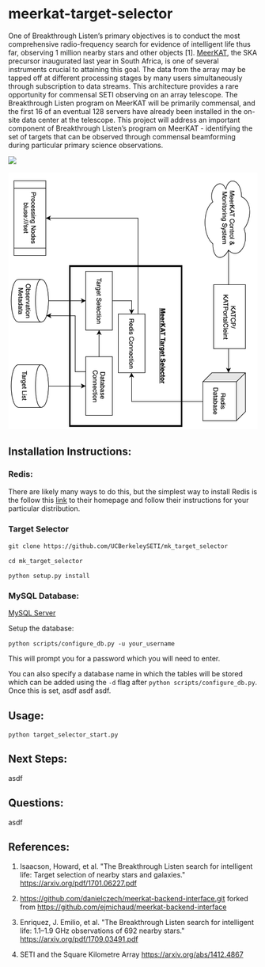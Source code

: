 # meerkat-target-selector

One of Breakthrough Listen’s primary objectives is to conduct the most comprehensive radio-frequency search for evidence of intelligent life thus far, observing 1 million nearby stars and other objects [1]. [MeerKAT](https://www.ska.ac.za/gallery/meerkat/), the SKA precursor inaugurated last year in South Africa, is one of several instruments crucial to attaining this goal. The data from the array may be tapped off at different processing stages by many users simultaneously through subscription to data streams. This architecture provides a rare opportunity for commensal SETI observing on an array telescope. The Breakthrough Listen program on MeerKAT will be primarily commensal, and the first 16 of an eventual 128 servers have already been installed in the on-site data center at the telescope. This project will address an important component of Breakthrough Listen’s program on MeerKAT - identifying the set of targets that can be observed through commensal beamforming during particular primary science observations.

![](diagram.png)

![](block_diagram.png)

## Installation Instructions:

### Redis:

There are likely many ways to do this, but the simplest way to install Redis
is the follow this [link](https://redis.io/topics/quickstart) to their
homepage and follow their instructions for your particular distribution.

### Target Selector

```
git clone https://github.com/UCBerkeleySETI/mk_target_selector
```

```
cd mk_target_selector
```

```
python setup.py install
```

### MySQL Database:

[MySQL Server](https://dev.mysql.com/downloads/mysql/)

Setup the database:

```
python scripts/configure_db.py -u your_username
```

This will prompt you for a password which you will need to enter.

You can also specify a database name in which the tables will be stored which can be added using the `-d` flag after `python scripts/configure_db.py`. Once this is set, asdf asdf asdf.

## Usage:

```
python target_selector_start.py
```

## Next Steps:

asdf

## Questions:

asdf

## References:

1. Isaacson, Howard, et al. "The Breakthrough Listen search for intelligent life: Target selection of nearby stars and galaxies." https://arxiv.org/pdf/1701.06227.pdf

2. https://github.com/danielczech/meerkat-backend-interface.git forked from https://github.com/ejmichaud/meerkat-backend-interface

3. Enriquez, J. Emilio, et al. "The Breakthrough Listen search for intelligent life: 1.1–1.9 GHz observations of 692 nearby stars." https://arxiv.org/pdf/1709.03491.pdf

4. SETI and the Square Kilometre Array https://arxiv.org/abs/1412.4867
